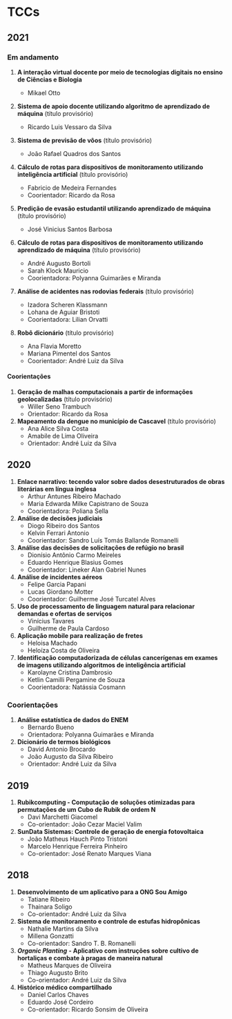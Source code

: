 <!-- #region -->
# TCCs

## 2021
### Em andamento

1. **A interação virtual docente por meio de tecnologias digitais no ensino de Ciências e Biologia**
    - Mikael Otto
    
1. **Sistema de apoio docente utilizando algoritmo de aprendizado de máquina** (título provisório)
    - Ricardo Luis Vessaro da Silva
    
1. **Sistema de previsão de vôos** (título provisório)
    - João Rafael Quadros dos Santos
    
1. **Cálculo de rotas para dispositivos de monitoramento utilizando inteligência artificial** (título provisório)
    - Fabricio de Medeira Fernandes
    - Coorientador: Ricardo da Rosa
    
1. **Predição de evasão estudantil utilizando aprendizado de máquina** (título provisório)
    - José Vinicius Santos Barbosa
    
1. **Cálculo de rotas para dispositivos de monitoramento utilizando aprendizado de máquina** (título provisório)
    - André Augusto Bortoli
    - Sarah Klock Mauricio
    - Coorientadora: Polyanna Guimarães e Miranda

1. **Análise de acidentes nas rodovias federais** (título provisório)
    - Izadora Scheren Klassmann
    - Lohana de Aguiar Bristoti
    - Coorientadora: Lilian Orvatti

1. **Robô dicionário** (título provisório)
    - Ana Flavia Moretto
    - Mariana Pimentel dos Santos
    - Coorientador: André Luiz da Silva


#### Coorientações

1. **Geração de malhas computacionais a partir de informações geolocalizadas** (título provisório)
    - Willer Seno Trambuch
    - Orientador: Ricardo da Rosa
1. **Mapeamento da dengue no município de Cascavel** (título provisório)
    - Ana Alice Silva Costa
    - Amabile de Lima Oliveira
    - Orientador: André Luiz da Silva
<!-- #endregion -->

## 2020
1. **Enlace narrativo: tecendo valor sobre dados desestruturados de obras literárias em língua inglesa**
    - Arthur Antunes Ribeiro Machado
    - Maria Edwarda Milke Capistrano de Souza
    - Coorientadora: Poliana Sella
1. **Análise de decisões judiciais**
    - Diogo Ribeiro dos Santos
    - Kelvin Ferrari Antonio
    - Coorientador: Sandro Luís Tomás Ballande Romanelli
1. **Análise das decisões de solicitações de refúgio no brasil**
    - Dionísio Antônio Carmo Meireles
    - Eduardo Henrique Blasius Gomes
    - Coorientador: Lineker Alan Gabriel Nunes
1. **Análise de incidentes aéreos**
    - Felipe Garcia Papani
    - Lucas Giordano Motter
    - Coorientador: Guilherme José Turcatel Alves
1. **Uso de processamento de linguagem natural para relacionar demandas e ofertas de serviços**
    - Vinícius Tavares
    - Guilherme de Paula Cardoso
1. **Aplicação mobile para realização de fretes**
    - Heloisa Machado
    - Heloíza Costa de Oliveira
1. **Identificação computadorizada de células cancerígenas em exames de imagens utilizando algoritmos de inteligência artificial**
    - Karolayne Cristina Dambrosio
    - Ketlin Camilli Pergamine de Souza
    - Coorientadora: Natássia Cosmann


### Coorientações
1. **Análise estatística de dados do ENEM**
    - Bernardo Bueno
    - Orientadora: Polyanna Guimarães e Miranda
1. **Dicionário de termos biológicos**
    - David Antonio Brocardo
    - João Augusto da Silva Ribeiro
    - Orientador: André Luiz da Silva


## 2019
1. **Rubikcomputing - Computação de soluções otimizadas para permutações de um Cubo de Rubik de ordem N**
    - Davi Marchetti Giacomel
    - Co-orientador: João Cezar Maciel Valim
1. **SunData Sistemas: Controle de geração de energia fotovoltaica**
    - João Matheus Hauch Pinto Tristoni
    - Marcelo Henrique Ferreira Pinheiro
    - Co-orientador: José Renato Marques Viana
    
## 2018
1. **Desenvolvimento de um aplicativo para a ONG Sou Amigo**
    - Tatiane Ribeiro
    - Thainara Soligo
    - Co-orientador: André Luiz da Silva
1. **Sistema de monitoramento e controle de estufas hidropônicas**
    - Nathalie Martins da Silva
    - Millena Gonzatti
    - Co-orientador: Sandro T. B. Romanelli
1. ***Organic Planting*** **- Aplicativo com instruções sobre cultivo de hortaliças e combate à pragas de maneira natural**
    - Matheus Marques de Oliveira
    - Thiago Augusto Brito
    - Co-orientador: André Luiz da Silva
1. **Histórico médico compartilhado**
    - Daniel Carlos Chaves
    - Eduardo José Cordeiro
    - Co-orientador: Ricardo Sonsim de Oliveira
